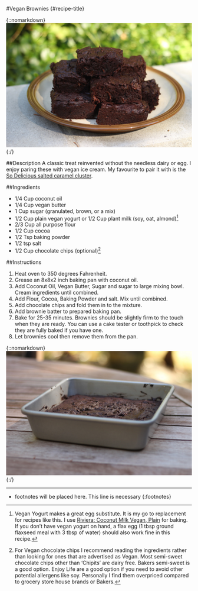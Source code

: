 #Vegan Brownies {#recipe-title}

<div markdown=1 class="image-and-text">

{::nomarkdown} 
<img src="images/recipe-images/brownies.JPG" class="image" alt="brownies">
{:/}

<div markdown=1 class="text">

##Description
A classic treat reinvented without the needless dairy or egg. I enjoy paring these with vegan ice cream. My favourite to pair it with is the [So Delicious salted caramel cluster](https://shop.sodeliciousdairyfree.com/products/salted-caramel-cluster-cashewmilk-frozen-dessert). 

##Ingredients
- 1/4 Cup coconut oil
- 1/4 Cup vegan butter
- 1 Cup sugar (granulated, brown, or a mix)
- 1/2 Cup plain vegan yogurt or 1/2 Cup plant milk (soy, oat, almond)[^1]
- 2/3 Cup all purpose flour
- 1/2 Cup cocoa
- 1/2 Tsp baking powder
- 1/2 tsp salt
- 1/2 Cup chocolate chips (optional)[^2]

##Instructions
1. Heat oven to 350 degrees Fahrenheit.
2. Grease an 8x8x2 inch baking pan with coconut oil.
3. Add Coconut Oil, Vegan Butter, Sugar and sugar to large mixing bowl. Cream ingredients until combined.
4. Add Flour, Cocoa, Baking Powder and salt. Mix until combined. 
5. Add chocolate chips and fold them in to the mixture.
6. Add brownie batter to prepared baking pan.
7. Bake for 25-35 minutes. Brownies should be slightly firm to the touch when they are ready. You can use a cake tester or toothpick to check they are fully baked if you have one. 
8. Let brownies cool then remove them from the pan.

{::nomarkdown} 
<img src="images/recipe-images/brownies-2.JPG" class="image-in-recipe" alt="Brownies in pan">
{:/}


***

[^1]: Vegan Yogurt makes a great egg substitute. It is my go to replacement for recipes like this. I use [Riviera: Coconut Milk Vegan, Plain](https://vegansupply.ca/products/riviera-natural-flavour-yogurt-650g) for baking. If you don’t have vegan yogurt on hand, a flax egg (1 tbsp ground flaxseed meal with 3 tbsp of water) should also work fine in this recipe. 

[^2]:For Vegan chocolate chips I recommend reading the ingredients rather than looking for ones that are advertised as Vegan. Most semi-sweet chocolate chips other than ‘Chipits’ are dairy free. Bakers semi-sweet is a good option. Enjoy Life are a good option if you need to avoid other potential allergens like soy. Personally I find them overpriced compared to grocery store house brands or Bakers. 

* footnotes will be placed here. This line is necessary
{:footnotes}


</div>

</div>